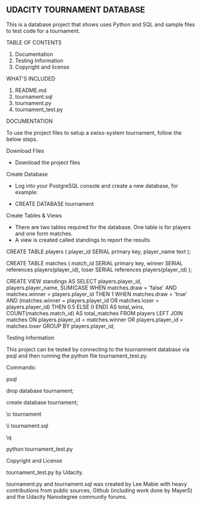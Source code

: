 UDACITY TOURNAMENT DATABASE
---------------------------

This is a database project that shows uses Python and SQL and sample files to test code for a tournament.

TABLE OF CONTENTS

1. Documentation
2. Testing Information
3. Copyright and license

WHAT'S INCLUDED

1. README.md
2. tournament.sql
3. tournament.py
4. tournament_test.py

DOCUMENTATION

To use the project files to setup a swiss-system tournament, follow the below steps.

Download Files

- Download the project files

Create Database

- Log into your PostgreSQL console and create a new database, for example:

- CREATE DATABASE tournament 

Create Tables & Views

- There are two tables required for the database.  One table is for players and one form matches.
- A view is created called standings to report the results

CREATE TABLE players (
    player_id SERIAL primary key, 
    player_name text
    );

CREATE TABLE matches (
    match_id SERIAL primary key, 
    winner SERIAL references players(player_id), 
    loser SERIAL references players(player_id)
    );
    
CREATE VIEW standings AS 
SELECT players.player_id,
players.player_name,
    SUM(CASE WHEN matches.draw = 'false' AND matches.winner = players.player_id THEN 1
    WHEN matches.draw = 'true' AND (matches.winner = players.player_id OR matches.loser = players.player_id) THEN 0.5
    ELSE 0 END) AS total_wins,
COUNT(matches.match_id) AS total_matches 
FROM players LEFT JOIN matches 
ON players.player_id = matches.winner OR players.player_id = matches.loser 
GROUP BY players.player_id;

Testing Information

This project can be tested by connecting to the tournanment database via psql and then running the python file tournament_test.py.

Commands:

psql

drop database tournament;

create database tournament;

\c tournament

\i tournament.sql

\q

python tournament_test.py

Copyright and License

tournament_test.py by Udacity.

tournament.py and tournament.sql was created by Lee Mabie with heavy contributions from public sources, Github (including work done by Mayer5) and the Udacity Nanodegree community forums.
